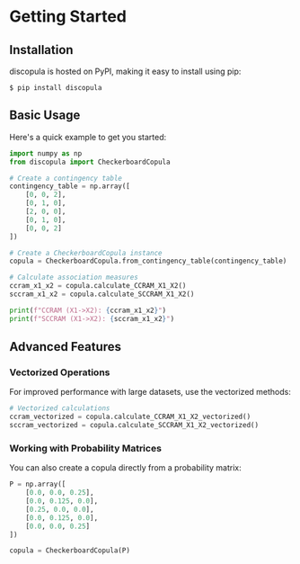 # Getting Started

## Installation

discopula is hosted on PyPI, making it easy to install using pip:

```console
$ pip install discopula
```

## Basic Usage

Here's a quick example to get you started:

```python
import numpy as np
from discopula import CheckerboardCopula

# Create a contingency table
contingency_table = np.array([
    [0, 0, 2],
    [0, 1, 0],
    [2, 0, 0],
    [0, 1, 0],
    [0, 0, 2]
])

# Create a CheckerboardCopula instance
copula = CheckerboardCopula.from_contingency_table(contingency_table)

# Calculate association measures
ccram_x1_x2 = copula.calculate_CCRAM_X1_X2()
sccram_x1_x2 = copula.calculate_SCCRAM_X1_X2()

print(f"CCRAM (X1->X2): {ccram_x1_x2}")
print(f"SCCRAM (X1->X2): {sccram_x1_x2}")
```

## Advanced Features

### Vectorized Operations

For improved performance with large datasets, use the vectorized methods:

```python
# Vectorized calculations
ccram_vectorized = copula.calculate_CCRAM_X1_X2_vectorized()
sccram_vectorized = copula.calculate_SCCRAM_X1_X2_vectorized()
```

### Working with Probability Matrices

You can also create a copula directly from a probability matrix:

```python
P = np.array([
    [0.0, 0.0, 0.25],
    [0.0, 0.125, 0.0],
    [0.25, 0.0, 0.0],
    [0.0, 0.125, 0.0],
    [0.0, 0.0, 0.25]
])

copula = CheckerboardCopula(P)
```